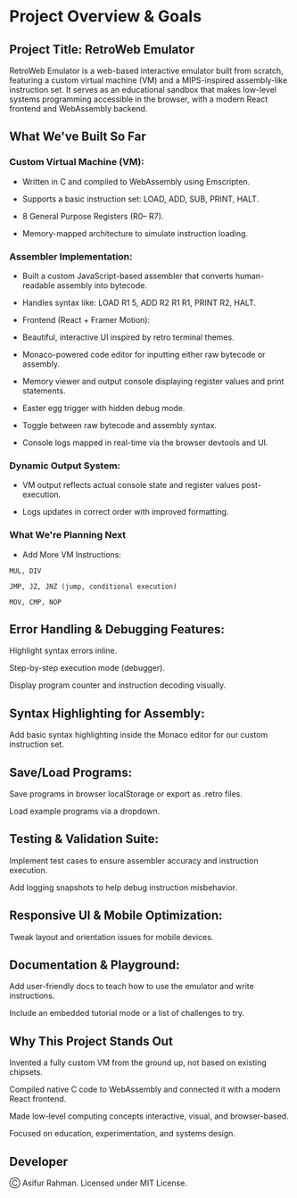 # Project Overview & Goals

## Project Title: RetroWeb Emulator
RetroWeb Emulator is a web-based interactive emulator built from scratch, featuring a custom virtual machine (VM) and a MIPS-inspired assembly-like instruction set. It serves as an educational sandbox that makes low-level systems programming accessible in the browser, with a modern React frontend and WebAssembly backend.

## What We've Built So Far

### Custom Virtual Machine (VM):

- Written in C and compiled to WebAssembly using Emscripten.

- Supports a basic instruction set: LOAD, ADD, SUB, PRINT, HALT.

- 8 General Purpose Registers (R0– R7).

- Memory-mapped architecture to simulate instruction loading.

### Assembler Implementation:

- Built a custom JavaScript-based assembler that converts human-readable assembly into bytecode.

- Handles syntax like: LOAD R1 5, ADD R2 R1 R1, PRINT R2, HALT.

- Frontend (React + Framer Motion):

- Beautiful, interactive UI inspired by retro terminal themes.

- Monaco-powered code editor for inputting either raw bytecode or assembly.

- Memory viewer and output console displaying register values and print statements.

- Easter egg trigger with hidden debug mode.

- Toggle between raw bytecode and assembly syntax.

- Console logs mapped in real-time via the browser devtools and UI.

### Dynamic Output System:

- VM output reflects actual console state and register values post-execution.

- Logs updates in correct order with improved formatting.

### What We're Planning Next
- Add More VM Instructions:

```
MUL, DIV

JMP, JZ, JNZ (jump, conditional execution)

MOV, CMP, NOP
```

## Error Handling & Debugging Features:

Highlight syntax errors inline.

Step-by-step execution mode (debugger).

Display program counter and instruction decoding visually.

## Syntax Highlighting for Assembly:

Add basic syntax highlighting inside the Monaco editor for our custom instruction set.

## Save/Load Programs:

Save programs in browser localStorage or export as .retro files.

Load example programs via a dropdown.

## Testing & Validation Suite:

Implement test cases to ensure assembler accuracy and instruction execution.

Add logging snapshots to help debug instruction misbehavior.

## Responsive UI & Mobile Optimization:

Tweak layout and orientation issues for mobile devices.

## Documentation & Playground:

Add user-friendly docs to teach how to use the emulator and write instructions.

Include an embedded tutorial mode or a list of challenges to try.

## Why This Project Stands Out

Invented a fully custom VM from the ground up, not based on existing chipsets.

Compiled native C code to WebAssembly and connected it with a modern React frontend.

Made low-level computing concepts interactive, visual, and browser-based.

Focused on education, experimentation, and systems design. 

## Developer

Ⓒ Asifur Rahman. Licensed under MIT License. 